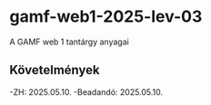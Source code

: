 # gamf-web1-2025-lev-03
A GAMF web 1 tantárgy anyagai


## Követelmények 
-ZH: 2025.05.10.
-Beadandó: 2025.05.10.